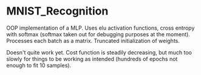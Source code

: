 # MNIST_Recognition

OOP implementation of a MLP. Uses elu activation functions, cross entropy with softmax (softmax taken out for debugging purposes at the moment). Processes each batch as a matrix. Truncated initialization of weights. 

Doesn't quite work yet. Cost function is steadily decreasing, but much too slowly for things to be working as intended (hundreds of epochs not enough to fit 10 samples).

